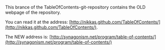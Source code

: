This brance of the TableOfContents-git-repository contains the OLD webpage
of the repository.

You can read it at the address:
[http://nikkas.github.com/TableOfContents/](http://nikkas.github.com/TableOfContents/).

The NEW address is:
[http://synagonism.net/program/table-of-contents/](http://synagonism.net/program/table-of-contents/)